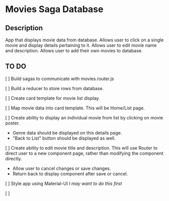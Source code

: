 # Movies Saga Database

## Description

App that displays movie data from database. Allows user to click on a single movie and display details pertaining to it. Allows user to edit movie name and description. Allows user to add their own movies to database.

## TO DO

[ ] Build sagas to communicate with movies.router.js

[ ] Build a reducer to store rows from database.

[ ] Create card template for movie list display.

[ ] Map movie data into card template. This will be Home/List page.

[ ] Create ability to display an individual movie from list by clicking on movie poster.

- Genre data should be displayed on this details page.
- "Back to List" button should be displayed as well.

[ ] Create ability to edit movie title and description. This will use Router to direct user to a new component page, rather than modifying the component directly.

- Allow user to cancel changes or save changes.
- Return back to display component after save or cancel.

[ ] Style app using Material-UI _I may want to do this first_

[ ]
